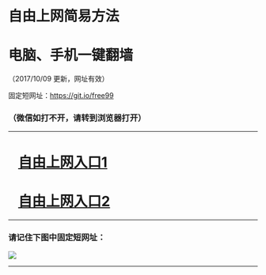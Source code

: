 ﻿# 自由上网简易方法

# 电脑、手机一键翻墙

（2017/10/09 更新，网址有效）

固定短网址：https://git.io/free99

### （微信如打不开，请转到浏览器打开）


***





# &nbsp;&nbsp; <a href="http://ft531715722.fwq-tz-1001.info/fwqtz01.html?t=10090011168 " target="_blank">自由上网入口1</a>
# &nbsp;&nbsp; <a href="http://ft1492422944.fwq-tz-1002.info/fwqtz02.html?t=100900111571 " target="_blank">自由上网入口2</a>
***

### 请记住下图中固定短网址：

<img src="https://s3-us-west-2.amazonaws.com/fwq-1001/yjfq-20170905okok.png" /> 


***


